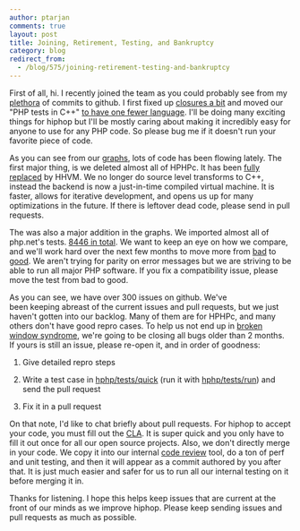 ```yaml
---
author: ptarjan
comments: true
layout: post
title: Joining, Retirement, Testing, and Bankruptcy
category: blog
redirect_from:
  - /blog/575/joining-retirement-testing-and-bankruptcy
---
```


First of all, hi. I recently joined the team as you could probably see from my [plethora](https://github.com/facebook/hiphop-php/graphs/contributors) of commits to github. I first fixed up [closures a bit](https://github.com/facebook/hiphop-php/commit/4d7004e955c764c5e7474c4b366d3606348f61eb) and moved our "PHP tests in C++" [to have one fewer language](https://github.com/facebook/hiphop-php/commit/eca135cb31b54c4e69fc09f73c8756846f18b935). I'll be doing many exciting things for hiphop but I'll be mostly caring about making it incredibly easy for anyone to use for any PHP code. So please bug me if it doesn't run your favorite piece of code.

As you can see from our [graphs](https://github.com/facebook/hiphop-php/graphs/code-frequency), lots of code has been flowing lately. The first major thing, is we deleted almost all of HPHPc. It has been [fully replaced](https://www.facebook.com/notes/facebook-engineering/speeding-up-php-based-development-with-hiphop-vm/10151170460698920) by HHVM. We no longer do source level transforms to C++, instead the backend is now a just-in-time compiled virtual machine. It is faster, allows for iterative development, and opens us up for many optimizations in the future. If there is leftover dead code, please send in pull requests.

The was also a major addition in the graphs. We imported almost all of php.net's tests. [8446 in total](https://github.com/facebook/hiphop-php/tree/master/hphp/test/zend). We want to keep an eye on how we compare, and we'll work hard over the next few months to move more from [bad](https://github.com/facebook/hiphop-php/tree/master/hphp/test/zend/bad) to [good](https://github.com/facebook/hiphop-php/tree/master/hphp/test/zend/good). We aren't trying for parity on error messages but we are striving to be able to run all major PHP software. If you fix a compatibility issue, please move the test from bad to good.

As you can see, we have over 300 issues on github. We've been keeping abreast of the current issues and pull requests, but we just haven't gotten into our backlog. Many of them are for HPHPc, and many others don't have good repro cases. To help us not end up in [broken window syndrome](http://en.wikipedia.org/wiki/Broken_windows_theory), we're going to be closing all bugs older than 2 months. If yours is still an issue, please re-open it, and in order of goodness:




  1. Give detailed repro steps


  2. Write a test case in [hphp/tests/quick](https://github.com/facebook/hiphop-php/tree/master/hphp/test/quick) (run it with [hphp/tests/run](https://github.com/facebook/hiphop-php/blob/master/hphp/test/run)) and send the pull request


  3. Fix it in a pull request




On that note, I'd like to chat briefly about pull requests. For hiphop to accept your code, you must fill out the [CLA](https://developers.facebook.com/opensource/cla). It is super quick and you only have to fill it out once for all our open source projects. Also, we don't directly merge in your code. We copy it into our internal [code review](http://phabricator.org/) tool, do a ton of perf and unit testing, and then it will appear as a commit authored by you after that. It is just much easier and safer for us to run all our internal testing on it before merging it in.


Thanks for listening. I hope this helps keep issues that are current at the front of our minds as we improve hiphop. Please keep sending issues and pull requests as much as possible.
